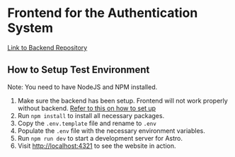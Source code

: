 # Frontend for the Authentication System

[Link to Backend Repository](https://github.com/NotTahaAli/Authentication-System-Backend)

## How to Setup Test Environment

Note: You need to have NodeJS and NPM installed.

1. Make sure the backend has been setup. Frontend will not work properly without backend. [Refer to this on how to set up](https://github.com/NotTahaAli/Authentication-System-Backend/blob/main/README.md)
2. Run `npm install` to install all necessary packages.
3. Copy the `.env.template` file and rename to `.env`
4. Populate the `.env` file with the necessary environment variables.
5. Run `npm run dev` to start a development server for Astro.
6. Visit <http://localhost:4321> to see the website in action.
